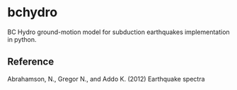bchydro
=======

BC Hydro ground-motion model for subduction earthquakes implementation in python.

Reference
---------
Abrahamson, N., Gregor N., and Addo K. (2012) Earthquake spectra
